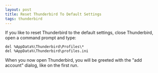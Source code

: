 ```yaml
---
layout: post
title: Reset Thunderbird To Default Settings
tags: thunderbird
---
```


If you like to reset Thunderbird to the default settings, close Thunderbird, open a command prompt and type:

```
del %AppData%\Thunderbird\Profiles\*
del %AppData%\Thunderbird\profiles.ini
```

When you now open Thunderbird, you will be greeted with the "add account" dialog, like on the first run.
